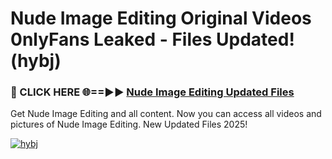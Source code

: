 # Nude Image Editing Original Videos 0nlyFans Leaked - Files Updated! (hybj)

<h3>🔴 CLICK HERE 🌐==►► <a href="https://tinyurl.com/yc6ubb5a" rel="nofollow">Nude Image Editing Updated Files</a></h3>

Get Nude Image Editing and all content. Now you can access all videos and pictures of Nude Image Editing. New Updated Files 2025!

[![hybj](https://i.imgur.com/7eu0CRL.gif)](https://tinyurl.com/yc6ubb5a)
